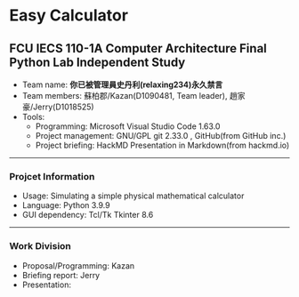 # Easy Calculator
## FCU IECS 110-1A Computer Architecture Final Python Lab Independent Study

+ Team name: **你已被管理員史丹利(relaxing234)永久禁言**
+ Team members: 蘇柏郡/Kazan(D1090481, Team leader), 趙家豪/Jerry(D1018525)
+ Tools: 
    + Programming: Microsoft Visual Studio Code 1.63.0
    + Project management: GNU/GPL git 2.33.0 , GitHub(from GitHub inc.)
    + Project briefing: HackMD Presentation in Markdown(from hackmd.io)

---

### Projcet Information

+ Usage: Simulating a simple physical mathematical calculator
+ Language: Python 3.9.9
+ GUI dependency: Tcl/Tk Tkinter 8.6

---

### Work Division

+ Proposal/Programming: Kazan
+ Briefing report: Jerry
+ Presentation: 